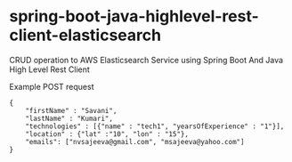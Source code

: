 # spring-boot-java-highlevel-rest-client-elasticsearch
CRUD operation to AWS Elasticsearch Service using Spring Boot And Java High Level Rest Client

Example POST request

```
{
	"firstName" : "Savani",
	"lastName" : "Kumari",
	"technologies" : [{"name" : "tech1", "yearsOfExperience" : "1"}],
	"location" : {"lat" :"10", "lon" : "15"},
	"emails": ["nvsajeeva@gmail.com", "msajeeva@yahoo.com"]
}
```

